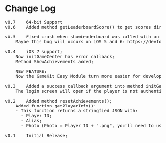 # Change Log

<pre>
v0.7	64-bit Support
v0.6	Added method getLeaderboardScore() to get scores directly from Game Center server;

v0.5	Fixed crash when showLeaderboard was called with an argument;
	Maybe this bug will occurs on iOS 5 and 6: https://devforums.apple.com/message/847879

v0.4	iOS 7 support;	
	Now initGameCenter has error callback;
	Method ShowAchievements added;

	NEW FEATURE:
	Now the GameKit Easy Module turn more easier for developers saving score and achievements when are submitted but not synchronized with server and will test if device have internet connection and will try to send automatically.

v0.3	Added a success callback argument into method initGameCenter();
	The login screen will open if the player is not authenticated and the method showLeaderboard() was called;

v0.2	Added method resetAchievements();
	Added function getPlayerInfo():
	- This function returns a stringfied JSON with:
	  - Player ID;
	  - Alias;
	  - Photo (Photo = Player ID + ".png", you'll need to use Titanium.Filesystem API);

v0.1    Initial Release;
</pre>